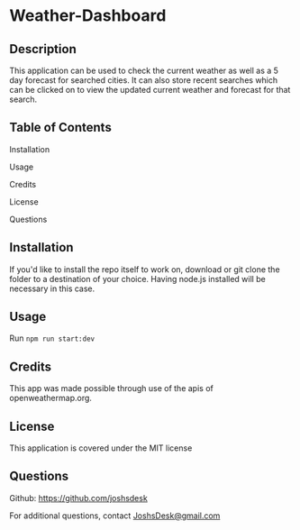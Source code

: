 # Weather-Dashboard

## Description
This application can be used to check the current weather as well as a 5 day forecast for searched cities. It can also store recent searches which can be clicked on to view the updated current weather and forecast for that search.

## Table of Contents
Installation

Usage

Credits

License

Questions

## Installation
If you'd like to install the repo itself to work on, download or git clone the folder to a destination of your choice. Having node.js installed will be necessary in this case.

## Usage
Run ```npm run start:dev``` 

## Credits
This app was made possible through use of the apis of openweathermap.org.

## License
This application is covered under the MIT license

## Questions
Github: https://github.com/joshsdesk

For additional questions, contact JoshsDesk@gmail.com
